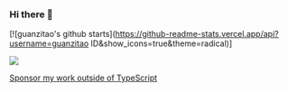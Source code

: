 ### Hi there 👋

<!--
**guanzitao/guanzitao** is a ✨ _special_ ✨ repository because its `README.md` (this file) appears on your GitHub profile.

Here are some ideas to get you started:

- 🔭 I’m currently working on ...
- 🌱 I’m currently learning ...
- 👯 I’m looking to collaborate on ...
- 🤔 I’m looking for help with ...
- 💬 Ask me about ...
- 📫 How to reach me: ...
- 😄 Pronouns: ...
- ⚡ Fun fact: ...
-->
[![guanzitao's github starts](https://github-readme-stats.vercel.app/api?username=guanzitao ID&show_icons=true&theme=radical)]

![](https://github.com/orta/orta/raw/master/2020/output/dropped-timeline.gif)

[Sponsor my work outside of TypeScript](https://github.com/sponsors/orta)
